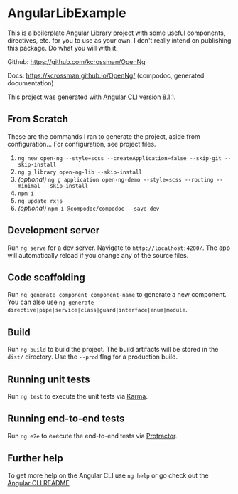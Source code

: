# AngularLibExample
This is a boilerplate Angular Library project with some useful components, directives, etc. for you to use as your own. I don't really intend on publishing this package. Do what you will with it.

Github: https://github.com/kcrossman/OpenNg

Docs: https://kcrossman.github.io/OpenNg/ (compodoc, generated documentation)

This project was generated with [Angular CLI](https://github.com/angular/angular-cli) version 8.1.1.

## From Scratch
These are the commands I ran to generate the project, aside from configuration... For configuration, see project files.

1) `ng new open-ng --style=scss --createApplication=false --skip-git --skip-install`
2) `ng g library open-ng-lib --skip-install`
3) _(optional)_ `ng g application open-ng-demo --style=scss --routing --minimal --skip-install`
4) `npm i`
5) `ng update rxjs`
6) _(optional)_ `npm i @compodoc/compodoc --save-dev`

## Development server

Run `ng serve` for a dev server. Navigate to `http://localhost:4200/`. The app will automatically reload if you change any of the source files.

## Code scaffolding

Run `ng generate component component-name` to generate a new component. You can also use `ng generate directive|pipe|service|class|guard|interface|enum|module`.

## Build

Run `ng build` to build the project. The build artifacts will be stored in the `dist/` directory. Use the `--prod` flag for a production build.

## Running unit tests

Run `ng test` to execute the unit tests via [Karma](https://karma-runner.github.io).

## Running end-to-end tests

Run `ng e2e` to execute the end-to-end tests via [Protractor](http://www.protractortest.org/).

## Further help

To get more help on the Angular CLI use `ng help` or go check out the [Angular CLI README](https://github.com/angular/angular-cli/blob/master/README.md).
